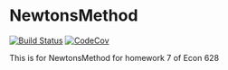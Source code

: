 # NewtonsMethod

[![Build Status](https://travis-ci.com/sejinahn2/NewtonsMethod.jl.svg?branch=master)](https://travis-ci.com/sejinahn2/NewtonsMethod.jl)
[![CodeCov](https://codecov.io/gh/sejinahn2/NewtonsMethod.jl/branch/master/graph/badge.svg)](https://codecov.io/gh/sejinahn2/NewtonsMethod.jl)

This is for NewtonsMethod for homework 7 of Econ 628
